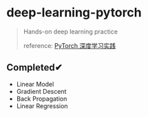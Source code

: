 # deep-learning-pytorch
> Hands-on deep learning practice
>
> reference: [PyTorch 深度学习实践](https://www.bilibili.com/video/BV1Y7411d7Ys/?spm_id_from=333.999.0.0&vd_source=298c716714552bc77405e205f63a1ac4)

## Completed✔
- Linear Model
- Gradient Descent
- Back Propagation
- Linear Regression
